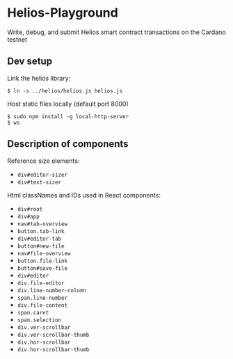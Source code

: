 # Helios-Playground
Write, debug, and submit Helios smart contract transactions on the Cardano testnet

## Dev setup

Link the helios library:

```
$ ln -s ../helios/helios.js helios.js
```

Host static files locally (default port 8000)
```
$ sudo npm install -g local-http-server
$ ws
```

## Description of components

Reference size elements:
* `div#editor-sizer`
* `div#text-sizer`

Html classNames and IDs used in React components:
* `div#root`
* `div#app`
* `nav#tab-overview`
* `button.tab-link`
* `div#editor-tab`
* `button#new-file`
* `nav#file-overview`
* `button.file-link`
* `button#save-file`
* `div#editor`
* `div.file-editor`
* `div.line-number-column`
* `span.line-number`
* `div.file-content`
* `span.caret`
* `span.selection`
* `div.ver-scrollbar`
* `div.ver-scrollbar-thumb`
* `div.hor-scrollbar`
* `div.hor-scrollbar-thumb`

